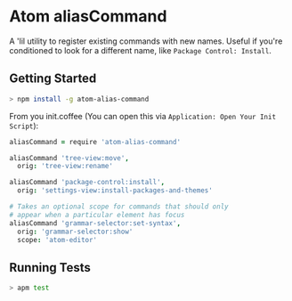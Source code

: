# Atom aliasCommand

A 'lil utility to register existing commands with new names.
Useful if you're conditioned to look for a different name, like `Package Control: Install`.

## Getting Started

```sh
> npm install -g atom-alias-command
```

From you init.coffee (You can open this via `Application: Open Your Init Script`):
```coffee
aliasCommand = require 'atom-alias-command'

aliasCommand 'tree-view:move',
  orig: 'tree-view:rename'

aliasCommand 'package-control:install',
  orig: 'settings-view:install-packages-and-themes'

# Takes an optional scope for commands that should only
# appear when a particular element has focus
aliasCommand 'grammar-selector:set-syntax',
  orig: 'grammar-selector:show'
  scope: 'atom-editor'
```

## Running Tests
```sh
> apm test
```
